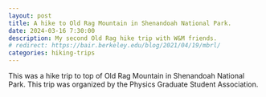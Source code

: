 ```yaml
---
layout: post
title: A hike to Old Rag Mountain in Shenandoah National Park.
date: 2024-03-16 7:30:00
description: My second Old Rag hike trip with W&M friends.
# redirect: https://bair.berkeley.edu/blog/2021/04/19/mbrl/
categories: hiking-trips
---
```


This was a hike trip to top of Old Rag Mountain in Shenandoah National Park. This trip was organized by the Physics Graduate Student Association. 
